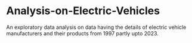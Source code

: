# Analysis-on-Electric-Vehicles
An exploratory data analysis on data having the details of electric vehicle manufacturers and their products from 1997 partly upto 2023.
